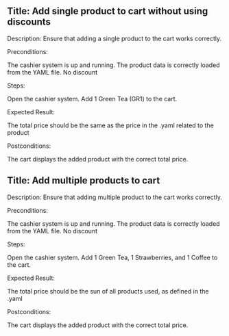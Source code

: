 
## Title: Add single product to cart without using discounts

Description: Ensure that adding a single product to the cart works correctly.

Preconditions:

The cashier system is up and running.
The product data is correctly loaded from the YAML file.
No discount

Steps:

Open the cashier system.
Add 1 Green Tea (GR1) to the cart.

Expected Result:

The total price should be the same as the price in the .yaml related to the product

Postconditions:

The cart displays the added product with the correct total price.

## Title: Add multiple products to cart

Description: Ensure that adding multiple product to the cart works correctly.

Preconditions:

The cashier system is up and running.
The product data is correctly loaded from the YAML file.
No discount

Steps:

Open the cashier system.
Add 1 Green Tea, 1 Strawberries, and 1 Coffee to the cart.

Expected Result:

The total price should be the sun of all products used, as defined in the .yaml

Postconditions:

The cart displays the added product with the correct total price.
